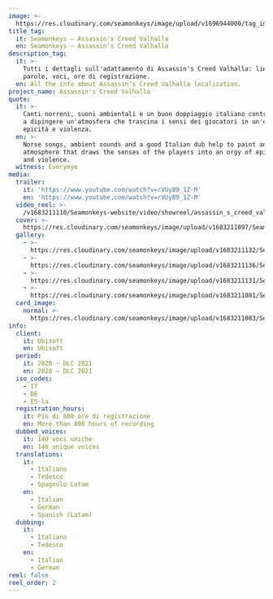 ```yaml
---
image: >-
  https://res.cloudinary.com/seamonkeys/image/upload/v1696944000/tag_image_1_pbbnjv.jpg
title_tag:
  it: Seamonkeys – Assassin's Creed Valhalla
  en: Seamonkeys – Assassin’s Creed Valhalla
description_tag:
  it: >-
    Tutti i dettagli sull'adattamento di Assassin's Creed Valhalla: lingue,
    parole, voci, ore di registrazione.
  en: All the info about Assassin’s Creed Valhalla localization.
project_name: Assassin's Creed Valhalla
quote:
  it: >-
    Canti norreni, suoni ambientali e un buon doppiaggio italiano contribuiscono
    a dipingere un'atmosfera che trascina i sensi dei giocatori in un'orgia di
    epicità e violenza.
  en: >-
    Norse songs, ambient sounds and a good Italian dub help to paint an
    atmosphere that draws the senses of the players into an orgy of epic story
    and violence.
  witness: Everyeye
media:
  trailer:
    it: 'https://www.youtube.com/watch?v=rVUyB9_1Z-M'
    en: 'https://www.youtube.com/watch?v=rVUyB9_1Z-M'
  video_reel: >-
    /v1683211110/Seamonkeys-website/video/showreel/assassin_s_creed_valhalla_reel_sebd2x_ddqmky.mp4
  cover: >-
    https://res.cloudinary.com/seamonkeys/image/upload/v1683211097/Seamonkeys-website/cover/assassins-creed-valhalla_cover_qsnpor_trnl2l.jpg
  gallery:
    - >-
      https://res.cloudinary.com/seamonkeys/image/upload/v1683211132/Seamonkeys-website/gallery/assassins_creed_valhalla_5_ugtakj_ufdprd.jpg
    - >-
      https://res.cloudinary.com/seamonkeys/image/upload/v1683211136/Seamonkeys-website/gallery/assassins_creed_valhalla_6_wcy1br_mr0gjs.jpg
    - >-
      https://res.cloudinary.com/seamonkeys/image/upload/v1683211131/Seamonkeys-website/gallery/assassins_creed_valhalla_7_hyg4wq_pmavku.jpg
    - >-
      https://res.cloudinary.com/seamonkeys/image/upload/v1683211081/Seamonkeys-website/gallery/assassins_creed_valhalla_1_dlxtre_jdx0tm.jpg
  card_image:
    normal: >-
      https://res.cloudinary.com/seamonkeys/image/upload/v1683211083/Seamonkeys-website/cards/Assassins_creed_valhalla_t7ibrp_pnpner.jpg
info:
  client:
    it: Ubisoft
    en: Ubisoft
  period:
    it: 2020 – DLC 2021
    en: 2020 – DLC 2021
  iso_codes:
    - IT
    - DE
    - ES-la
  registration_hours:
    it: Più di 800 ore di registrazione
    en: More than 800 hours of recording
  dubbed_voices:
    it: 140 voci uniche
    en: 140 unique voices
  translations:
    it:
      - Italiano
      - Tedesco
      - Spagnolo Latam
    en:
      - Italian
      - German
      - Spanish (Latam)
  dubbing:
    it:
      - Italiano
      - Tedesco
    en:
      - Italian
      - German
reel: false
reel_order: 2
---
```


